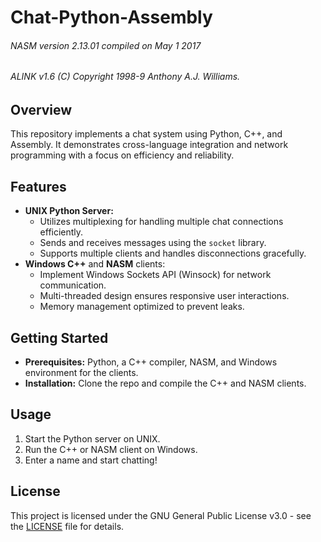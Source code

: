 # Chat-Python-Assembly

###### NASM version 2.13.01 compiled on May 1 2017

###### ALINK v1.6 (C) Copyright 1998-9 Anthony A.J. Williams.

## Overview

This repository implements a chat system using Python, C++, and Assembly. It demonstrates cross-language integration and network programming with a focus on efficiency and reliability.

## Features

- **UNIX Python Server:**
  - Utilizes multiplexing for handling multiple chat connections efficiently.
  - Sends and receives messages using the `socket` library.
  - Supports multiple clients and handles disconnections gracefully.
- **Windows C++** and **NASM** clients:
  - Implement Windows Sockets API (Winsock) for network communication.
  - Multi-threaded design ensures responsive user interactions.
  - Memory management optimized to prevent leaks.

## Getting Started

- **Prerequisites:** Python, a C++ compiler, NASM, and Windows environment for the clients.
- **Installation:** Clone the repo and compile the C++ and NASM clients.

## Usage

1. Start the Python server on UNIX.
2. Run the C++ or NASM client on Windows.
3. Enter a name and start chatting!

## License

This project is licensed under the GNU General Public License v3.0 - see the [LICENSE](./LICENSE) file for details.

